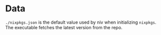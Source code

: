 # Data

`./nixpkgs.json` is the default value used by niv when initializing `nixpkgs`.
The executable fetches the latest version from the repo.
